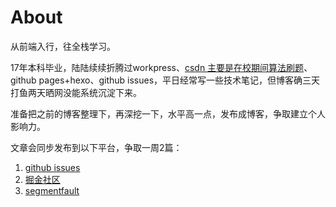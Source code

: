 # About

从前端入行，往全栈学习。

17年本科毕业，陆陆续续折腾过workpress、[csdn 主要是在校期间算法刷题](https://blog.csdn.net/yang_zongjun/)、github pages+hexo、github issues，平日经常写一些技术笔记，但博客确三天打鱼两天晒网没能系统沉淀下来。

准备把之前的博客整理下，再深挖一下，水平高一点，发布成博客，争取建立个人影响力。

文章会同步发布到以下平台，争取一周2篇：
1. [github issues](https://github.com/bmxklYzj/bmxklYzj.github.io/issues)
2. [掘金社区](https://juejin.cn/user/4371313961218104/posts)
3. [segmentfault](https://segmentfault.com/u/bmxklyzj/articles)
